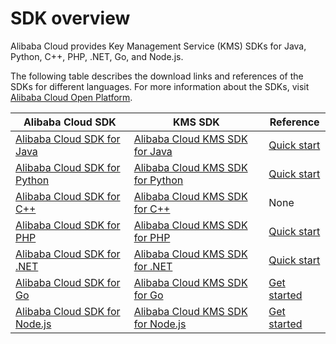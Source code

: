# SDK overview

Alibaba Cloud provides Key Management Service \(KMS\) SDKs for Java, Python, C++, PHP, .NET, Go, and Node.js.

The following table describes the download links and references of the SDKs for different languages. For more information about the SDKs, visit [Alibaba Cloud Open Platform](https://open.aliyun.com/sdk).

|Alibaba Cloud SDK|KMS SDK|Reference|
|-----------------|-------|---------|
|[Alibaba Cloud SDK for Java](https://open.alibabacloud.com/sdk?language=java&product=sdkcore)|[Alibaba Cloud KMS SDK for Java](https://open.alibabacloud.com/sdk?language=java&product=kms)|[Quick start]()|
|[Alibaba Cloud SDK for Python](https://open.alibabacloud.com/sdk?language=python&product=sdkcore)|[Alibaba Cloud KMS SDK for Python](https://open.alibabacloud.com/sdk?language=python&product=kms)|[Quick start]()|
|[Alibaba Cloud SDK for C++](https://open.alibabacloud.com/sdk?language=cpp&product=sdkpackage)|[Alibaba Cloud KMS SDK for C++](https://open.alibabacloud.com/sdk?language=cpp&product=kms)|None|
|[Alibaba Cloud SDK for PHP](https://open.alibabacloud.com/sdk?language=php)|[Alibaba Cloud KMS SDK for PHP](https://open.alibabacloud.com/sdk?language=php&product=kms)|[Quick start]()|
|[Alibaba Cloud SDK for .NET](https://open.alibabacloud.com/sdk?language=net)|[Alibaba Cloud KMS SDK for .NET](https://open.alibabacloud.com/sdk?language=net&product=kms)|[Quick start]()|
|[Alibaba Cloud SDK for Go](https://open.alibabacloud.com/sdk?language=go&product=sdkpackage)|[Alibaba Cloud KMS SDK for Go](https://open.alibabacloud.com/sdk?language=go&product=kms)|[Get started]()|
|[Alibaba Cloud SDK for Node.js](https://open.alibabacloud.com/sdk?language=nodejs&product=sdkcore)|[Alibaba Cloud KMS SDK for Node.js](https://open.alibabacloud.com/sdk?language=nodejs&product=kms)|[Get started]()|


